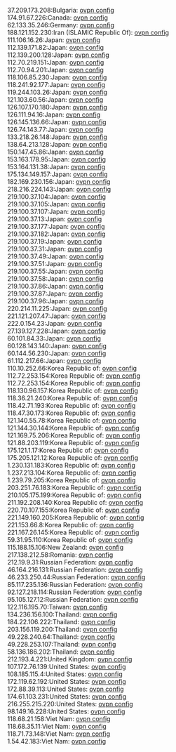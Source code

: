 37.209.173.208:Bulgaria: [ovpn config](vpn/37_209_173_208.ovpn)  
174.91.67.226:Canada: [ovpn config](vpn/174_91_67_226.ovpn)  
62.133.35.246:Germany: [ovpn config](vpn/62_133_35_246.ovpn)  
188.121.152.230:Iran (ISLAMIC Republic Of): [ovpn config](vpn/188_121_152_230.ovpn)  
111.106.16.26:Japan: [ovpn config](vpn/111_106_16_26.ovpn)  
112.139.171.82:Japan: [ovpn config](vpn/112_139_171_82.ovpn)  
112.139.200.128:Japan: [ovpn config](vpn/112_139_200_128.ovpn)  
112.70.219.151:Japan: [ovpn config](vpn/112_70_219_151.ovpn)  
112.70.94.201:Japan: [ovpn config](vpn/112_70_94_201.ovpn)  
118.106.85.230:Japan: [ovpn config](vpn/118_106_85_230.ovpn)  
118.241.92.177:Japan: [ovpn config](vpn/118_241_92_177.ovpn)  
119.244.103.26:Japan: [ovpn config](vpn/119_244_103_26.ovpn)  
121.103.60.56:Japan: [ovpn config](vpn/121_103_60_56.ovpn)  
126.107.170.180:Japan: [ovpn config](vpn/126_107_170_180.ovpn)  
126.111.94.16:Japan: [ovpn config](vpn/126_111_94_16.ovpn)  
126.145.136.66:Japan: [ovpn config](vpn/126_145_136_66.ovpn)  
126.74.143.77:Japan: [ovpn config](vpn/126_74_143_77.ovpn)  
133.218.26.148:Japan: [ovpn config](vpn/133_218_26_148.ovpn)  
138.64.213.128:Japan: [ovpn config](vpn/138_64_213_128.ovpn)  
150.147.45.86:Japan: [ovpn config](vpn/150_147_45_86.ovpn)  
153.163.178.95:Japan: [ovpn config](vpn/153_163_178_95.ovpn)  
153.164.131.38:Japan: [ovpn config](vpn/153_164_131_38.ovpn)  
175.134.149.157:Japan: [ovpn config](vpn/175_134_149_157.ovpn)  
182.169.230.156:Japan: [ovpn config](vpn/182_169_230_156.ovpn)  
218.216.224.143:Japan: [ovpn config](vpn/218_216_224_143.ovpn)  
219.100.37.104:Japan: [ovpn config](vpn/219_100_37_104.ovpn)  
219.100.37.105:Japan: [ovpn config](vpn/219_100_37_105.ovpn)  
219.100.37.107:Japan: [ovpn config](vpn/219_100_37_107.ovpn)  
219.100.37.13:Japan: [ovpn config](vpn/219_100_37_13.ovpn)  
219.100.37.177:Japan: [ovpn config](vpn/219_100_37_177.ovpn)  
219.100.37.182:Japan: [ovpn config](vpn/219_100_37_182.ovpn)  
219.100.37.19:Japan: [ovpn config](vpn/219_100_37_19.ovpn)  
219.100.37.31:Japan: [ovpn config](vpn/219_100_37_31.ovpn)  
219.100.37.49:Japan: [ovpn config](vpn/219_100_37_49.ovpn)  
219.100.37.51:Japan: [ovpn config](vpn/219_100_37_51.ovpn)  
219.100.37.55:Japan: [ovpn config](vpn/219_100_37_55.ovpn)  
219.100.37.58:Japan: [ovpn config](vpn/219_100_37_58.ovpn)  
219.100.37.86:Japan: [ovpn config](vpn/219_100_37_86.ovpn)  
219.100.37.87:Japan: [ovpn config](vpn/219_100_37_87.ovpn)  
219.100.37.96:Japan: [ovpn config](vpn/219_100_37_96.ovpn)  
220.214.11.225:Japan: [ovpn config](vpn/220_214_11_225.ovpn)  
221.121.207.47:Japan: [ovpn config](vpn/221_121_207_47.ovpn)  
222.0.154.23:Japan: [ovpn config](vpn/222_0_154_23.ovpn)  
27.139.127.228:Japan: [ovpn config](vpn/27_139_127_228.ovpn)  
60.101.84.33:Japan: [ovpn config](vpn/60_101_84_33.ovpn)  
60.128.143.140:Japan: [ovpn config](vpn/60_128_143_140.ovpn)  
60.144.56.230:Japan: [ovpn config](vpn/60_144_56_230.ovpn)  
61.112.217.66:Japan: [ovpn config](vpn/61_112_217_66.ovpn)  
110.10.252.66:Korea Republic of: [ovpn config](vpn/110_10_252_66.ovpn)  
112.72.253.154:Korea Republic of: [ovpn config](vpn/112_72_253_154.ovpn)  
112.72.253.154:Korea Republic of: [ovpn config](vpn/112_72_253_154.ovpn)  
118.130.96.157:Korea Republic of: [ovpn config](vpn/118_130_96_157.ovpn)  
118.36.21.240:Korea Republic of: [ovpn config](vpn/118_36_21_240.ovpn)  
118.42.71.193:Korea Republic of: [ovpn config](vpn/118_42_71_193.ovpn)  
118.47.30.173:Korea Republic of: [ovpn config](vpn/118_47_30_173.ovpn)  
121.140.55.78:Korea Republic of: [ovpn config](vpn/121_140_55_78.ovpn)  
121.144.30.144:Korea Republic of: [ovpn config](vpn/121_144_30_144.ovpn)  
121.169.75.206:Korea Republic of: [ovpn config](vpn/121_169_75_206.ovpn)  
121.88.203.119:Korea Republic of: [ovpn config](vpn/121_88_203_119.ovpn)  
175.121.1.17:Korea Republic of: [ovpn config](vpn/175_121_1_17.ovpn)  
175.205.121.12:Korea Republic of: [ovpn config](vpn/175_205_121_12.ovpn)  
1.230.131.183:Korea Republic of: [ovpn config](vpn/1_230_131_183.ovpn)  
1.237.213.104:Korea Republic of: [ovpn config](vpn/1_237_213_104.ovpn)  
1.239.79.205:Korea Republic of: [ovpn config](vpn/1_239_79_205.ovpn)  
203.251.76.183:Korea Republic of: [ovpn config](vpn/203_251_76_183.ovpn)  
210.105.175.199:Korea Republic of: [ovpn config](vpn/210_105_175_199.ovpn)  
211.192.208.140:Korea Republic of: [ovpn config](vpn/211_192_208_140.ovpn)  
220.70.107.155:Korea Republic of: [ovpn config](vpn/220_70_107_155.ovpn)  
221.149.160.205:Korea Republic of: [ovpn config](vpn/221_149_160_205.ovpn)  
221.153.66.8:Korea Republic of: [ovpn config](vpn/221_153_66_8.ovpn)  
221.167.26.145:Korea Republic of: [ovpn config](vpn/221_167_26_145.ovpn)  
59.31.95.110:Korea Republic of: [ovpn config](vpn/59_31_95_110.ovpn)  
115.188.15.106:New Zealand: [ovpn config](vpn/115_188_15_106.ovpn)  
217.138.212.58:Romania: [ovpn config](vpn/217_138_212_58.ovpn)  
212.19.9.31:Russian Federation: [ovpn config](vpn/212_19_9_31.ovpn)  
46.164.216.131:Russian Federation: [ovpn config](vpn/46_164_216_131.ovpn)  
46.233.250.44:Russian Federation: [ovpn config](vpn/46_233_250_44.ovpn)  
85.117.235.136:Russian Federation: [ovpn config](vpn/85_117_235_136.ovpn)  
92.127.218.114:Russian Federation: [ovpn config](vpn/92_127_218_114.ovpn)  
95.105.127.12:Russian Federation: [ovpn config](vpn/95_105_127_12.ovpn)  
122.116.195.70:Taiwan: [ovpn config](vpn/122_116_195_70.ovpn)  
134.236.156.100:Thailand: [ovpn config](vpn/134_236_156_100.ovpn)  
184.22.106.222:Thailand: [ovpn config](vpn/184_22_106_222.ovpn)  
203.156.119.200:Thailand: [ovpn config](vpn/203_156_119_200.ovpn)  
49.228.240.64:Thailand: [ovpn config](vpn/49_228_240_64.ovpn)  
49.228.253.107:Thailand: [ovpn config](vpn/49_228_253_107.ovpn)  
58.136.186.202:Thailand: [ovpn config](vpn/58_136_186_202.ovpn)  
212.193.4.221:United Kingdom: [ovpn config](vpn/212_193_4_221.ovpn)  
107.172.76.139:United States: [ovpn config](vpn/107_172_76_139.ovpn)  
108.185.115.4:United States: [ovpn config](vpn/108_185_115_4.ovpn)  
172.119.62.192:United States: [ovpn config](vpn/172_119_62_192.ovpn)  
172.88.39.113:United States: [ovpn config](vpn/172_88_39_113.ovpn)  
174.61.103.231:United States: [ovpn config](vpn/174_61_103_231.ovpn)  
216.255.215.220:United States: [ovpn config](vpn/216_255_215_220.ovpn)  
98.149.16.228:United States: [ovpn config](vpn/98_149_16_228.ovpn)  
118.68.21.158:Viet Nam: [ovpn config](vpn/118_68_21_158.ovpn)  
118.68.35.11:Viet Nam: [ovpn config](vpn/118_68_35_11.ovpn)  
118.71.73.148:Viet Nam: [ovpn config](vpn/118_71_73_148.ovpn)  
1.54.42.183:Viet Nam: [ovpn config](vpn/1_54_42_183.ovpn)  
